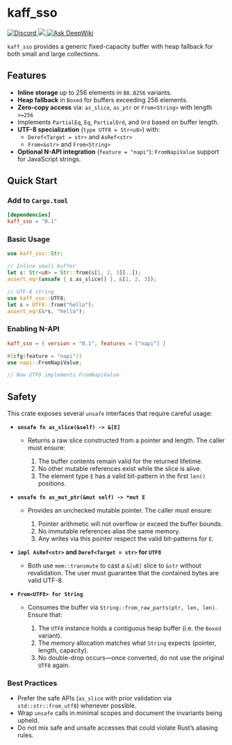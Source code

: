 # kaff_sso

<p>
  <a href="https://discord.gg/MYZbyRYaxF">
    <img src="https://img.shields.io/badge/Discord-%235865F2.svg?style=flat-square&logo=discord&logoColor=white" alt="Discord">
  </a>
  <a href="https://crates.io/crates/kaff_sso">
    <img src="https://img.shields.io/crates/v/kaff_sso.svg">
  </a>
  <a href="https://deepwiki.com/Pavez7274/kaff_sso">
    <img src="https://deepwiki.com/badge.svg" alt="Ask DeepWiki">
  </a>
</p>

`kaff_sso` provides a generic fixed-capacity buffer with heap fallback for both small and large collections.



## Features

* **Inline storage** up to 256 elements in `B8`..`B256` variants.
* **Heap fallback** in `Boxed` for buffers exceeding 256 elements.
* **Zero-copy access** via: `as_slice`, `as_ptr` or `From<String>` with length `>=256`
* Implements `PartialEq`, `Eq`, `PartialOrd`, and `Ord` based on buffer length.
* **UTF-8 specialization** (`type UTF8 = Str<u8>`) with:
  * `Deref<Target = str>` and `AsRef<str>`
  * `From<&str>` and `From<String>`
* **Optional N-API integration** (`feature = "napi"`): `FromNapiValue` support for JavaScript strings.

## Quick Start
### Add to `Cargo.toml`
```toml
[dependencies]
kaff_sso = "0.1"
```

### Basic Usage
```rust
use kaff_sso::Str;

// Inline small buffer
let s: Str<u8> = Str::from(&[1, 2, 3][..]);
assert_eq!(unsafe { s.as_slice() }, &[1, 2, 3]);

// UTF-8 string
use kaff_sso::UTF8;
let s = UTF8::from("hello");
assert_eq!(&*s, "hello");
```

### Enabling N-API
```toml
kaff_sso = { version = "0.1", features = ["napi"] }
```

```rust
#[cfg(feature = "napi")]
use napi::FromNapiValue;

// Now UTF8 implements FromNapiValue
```

## Safety

This crate exposes several `unsafe` interfaces that require careful usage:

* **`unsafe fn as_slice(&self) -> &[E]`**

  * Returns a raw slice constructed from a pointer and length. The caller must ensure:

    1. The buffer contents remain valid for the returned lifetime.
    2. No other mutable references exist while the slice is alive.
    3. The element type `E` has a valid bit-pattern in the first `len()` positions.

* **`unsafe fn as_mut_ptr(&mut self) -> *mut E`**

  * Provides an unchecked mutable pointer. The caller must ensure:

    1. Pointer arithmetic will not overflow or exceed the buffer bounds.
    2. No immutable references alias the same memory.
    3. Any writes via this pointer respect the valid bit-patterns for `E`.

* **`impl AsRef<str>` and `Deref<Target = str>` for `UTF8`**

  * Both use `mem::transmute` to cast a `&[u8]` slice to `&str` without revalidation. The user must guarantee that the contained bytes are valid UTF-8.

* **`From<UTF8> for String`**

  * Consumes the buffer via `String::from_raw_parts(ptr, len, len)`. Ensure that:

    1. The `UTF8` instance holds a contiguous heap buffer (i.e. the `Boxed` variant).
    2. The memory allocation matches what `String` expects (pointer, length, capacity).
    3. No double-drop occurs—once converted, do not use the original `UTF8` again.

### Best Practices

* Prefer the safe APIs (`as_slice` with prior validation via `std::str::from_utf8`) whenever possible.
* Wrap `unsafe` calls in minimal scopes and document the invariants being upheld.
* Do not mix safe and unsafe accesses that could violate Rust’s aliasing rules.

